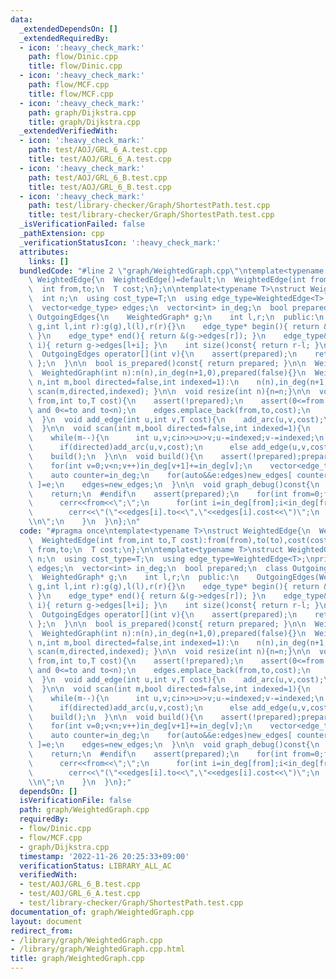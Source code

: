 ```yaml
---
data:
  _extendedDependsOn: []
  _extendedRequiredBy:
  - icon: ':heavy_check_mark:'
    path: flow/Dinic.cpp
    title: flow/Dinic.cpp
  - icon: ':heavy_check_mark:'
    path: flow/MCF.cpp
    title: flow/MCF.cpp
  - icon: ':heavy_check_mark:'
    path: graph/Dijkstra.cpp
    title: graph/Dijkstra.cpp
  _extendedVerifiedWith:
  - icon: ':heavy_check_mark:'
    path: test/AOJ/GRL_6_A.test.cpp
    title: test/AOJ/GRL_6_A.test.cpp
  - icon: ':heavy_check_mark:'
    path: test/AOJ/GRL_6_B.test.cpp
    title: test/AOJ/GRL_6_B.test.cpp
  - icon: ':heavy_check_mark:'
    path: test/library-checker/Graph/ShortestPath.test.cpp
    title: test/library-checker/Graph/ShortestPath.test.cpp
  _isVerificationFailed: false
  _pathExtension: cpp
  _verificationStatusIcon: ':heavy_check_mark:'
  attributes:
    links: []
  bundledCode: "#line 2 \"graph/WeightedGraph.cpp\"\ntemplate<typename T>\nstruct\
    \ WeightedEdge{\n  WeightedEdge()=default;\n  WeightedEdge(int from,int to,T cost):from(from),to(to),cost(cost){}\n\
    \  int from,to;\n  T cost;\n};\n\ntemplate<typename T>\nstruct WeightedGraph{\n\
    \  int n;\n  using cost_type=T;\n  using edge_type=WeightedEdge<T>;\nprivate:\n\
    \  vector<edge_type> edges;\n  vector<int> in_deg;\n  bool prepared;\n  class\
    \ OutgoingEdges{\n    WeightedGraph* g;\n    int l,r;\n  public:\n    OutgoingEdges(WeightedGraph*\
    \ g,int l,int r):g(g),l(l),r(r){}\n    edge_type* begin(){ return &(g->edges[l]);\
    \ }\n    edge_type* end(){ return &(g->edges[r]); }\n    edge_type& operator[](int\
    \ i){ return g->edges[l+i]; }\n    int size()const{ return r-l; }\n  };\npublic:\n\
    \  OutgoingEdges operator[](int v){\n    assert(prepared);\n    return { this,in_deg[v],in_deg[v+1]\
    \ };\n  }\n\n  bool is_prepared()const{ return prepared; }\n\n  WeightedGraph():n(0),in_deg(1,0),prepared(false){}\n\
    \  WeightedGraph(int n):n(n),in_deg(n+1,0),prepared(false){}\n  WeightedGraph(int\
    \ n,int m,bool directed=false,int indexed=1):\n    n(n),in_deg(n+1,0),prepared(false){\
    \ scan(m,directed,indexed); }\n\n  void resize(int n){n=n;}\n\n  void add_arc(int\
    \ from,int to,T cost){\n    assert(!prepared);\n    assert(0<=from and from<n\
    \ and 0<=to and to<n);\n    edges.emplace_back(from,to,cost);\n    in_deg[from+1]++;\n\
    \  }\n  void add_edge(int u,int v,T cost){\n    add_arc(u,v,cost);\n    add_arc(v,u,cost);\n\
    \  }\n\n  void scan(int m,bool directed=false,int indexed=1){\n    edges.reserve(directed?m:2*m);\n\
    \    while(m--){\n      int u,v;cin>>u>>v;u-=indexed;v-=indexed;\n      T cost;cin>>cost;\n\
    \      if(directed)add_arc(u,v,cost);\n      else add_edge(u,v,cost);\n    }\n\
    \    build();\n  }\n\n  void build(){\n    assert(!prepared);prepared=true;\n\
    \    for(int v=0;v<n;v++)in_deg[v+1]+=in_deg[v];\n    vector<edge_type> new_edges(in_deg.back());\n\
    \    auto counter=in_deg;\n    for(auto&&e:edges)new_edges[ counter[e.from]++\
    \ ]=e;\n    edges=new_edges;\n  }\n\n  void graph_debug()const{\n  #ifndef __LOCAL\n\
    \    return;\n  #endif\n    assert(prepared);\n    for(int from=0;from<n;from++){\n\
    \      cerr<<from<<\";\";\n      for(int i=in_deg[from];i<in_deg[from+1];i++)\n\
    \        cerr<<\"(\"<<edges[i].to<<\",\"<<edges[i].cost<<\")\";\n      cerr<<\"\
    \\n\";\n    }\n  }\n};\n"
  code: "#pragma once\ntemplate<typename T>\nstruct WeightedEdge{\n  WeightedEdge()=default;\n\
    \  WeightedEdge(int from,int to,T cost):from(from),to(to),cost(cost){}\n  int\
    \ from,to;\n  T cost;\n};\n\ntemplate<typename T>\nstruct WeightedGraph{\n  int\
    \ n;\n  using cost_type=T;\n  using edge_type=WeightedEdge<T>;\nprivate:\n  vector<edge_type>\
    \ edges;\n  vector<int> in_deg;\n  bool prepared;\n  class OutgoingEdges{\n  \
    \  WeightedGraph* g;\n    int l,r;\n  public:\n    OutgoingEdges(WeightedGraph*\
    \ g,int l,int r):g(g),l(l),r(r){}\n    edge_type* begin(){ return &(g->edges[l]);\
    \ }\n    edge_type* end(){ return &(g->edges[r]); }\n    edge_type& operator[](int\
    \ i){ return g->edges[l+i]; }\n    int size()const{ return r-l; }\n  };\npublic:\n\
    \  OutgoingEdges operator[](int v){\n    assert(prepared);\n    return { this,in_deg[v],in_deg[v+1]\
    \ };\n  }\n\n  bool is_prepared()const{ return prepared; }\n\n  WeightedGraph():n(0),in_deg(1,0),prepared(false){}\n\
    \  WeightedGraph(int n):n(n),in_deg(n+1,0),prepared(false){}\n  WeightedGraph(int\
    \ n,int m,bool directed=false,int indexed=1):\n    n(n),in_deg(n+1,0),prepared(false){\
    \ scan(m,directed,indexed); }\n\n  void resize(int n){n=n;}\n\n  void add_arc(int\
    \ from,int to,T cost){\n    assert(!prepared);\n    assert(0<=from and from<n\
    \ and 0<=to and to<n);\n    edges.emplace_back(from,to,cost);\n    in_deg[from+1]++;\n\
    \  }\n  void add_edge(int u,int v,T cost){\n    add_arc(u,v,cost);\n    add_arc(v,u,cost);\n\
    \  }\n\n  void scan(int m,bool directed=false,int indexed=1){\n    edges.reserve(directed?m:2*m);\n\
    \    while(m--){\n      int u,v;cin>>u>>v;u-=indexed;v-=indexed;\n      T cost;cin>>cost;\n\
    \      if(directed)add_arc(u,v,cost);\n      else add_edge(u,v,cost);\n    }\n\
    \    build();\n  }\n\n  void build(){\n    assert(!prepared);prepared=true;\n\
    \    for(int v=0;v<n;v++)in_deg[v+1]+=in_deg[v];\n    vector<edge_type> new_edges(in_deg.back());\n\
    \    auto counter=in_deg;\n    for(auto&&e:edges)new_edges[ counter[e.from]++\
    \ ]=e;\n    edges=new_edges;\n  }\n\n  void graph_debug()const{\n  #ifndef __LOCAL\n\
    \    return;\n  #endif\n    assert(prepared);\n    for(int from=0;from<n;from++){\n\
    \      cerr<<from<<\";\";\n      for(int i=in_deg[from];i<in_deg[from+1];i++)\n\
    \        cerr<<\"(\"<<edges[i].to<<\",\"<<edges[i].cost<<\")\";\n      cerr<<\"\
    \\n\";\n    }\n  }\n};"
  dependsOn: []
  isVerificationFile: false
  path: graph/WeightedGraph.cpp
  requiredBy:
  - flow/Dinic.cpp
  - flow/MCF.cpp
  - graph/Dijkstra.cpp
  timestamp: '2022-11-26 20:25:33+09:00'
  verificationStatus: LIBRARY_ALL_AC
  verifiedWith:
  - test/AOJ/GRL_6_B.test.cpp
  - test/AOJ/GRL_6_A.test.cpp
  - test/library-checker/Graph/ShortestPath.test.cpp
documentation_of: graph/WeightedGraph.cpp
layout: document
redirect_from:
- /library/graph/WeightedGraph.cpp
- /library/graph/WeightedGraph.cpp.html
title: graph/WeightedGraph.cpp
---
```

